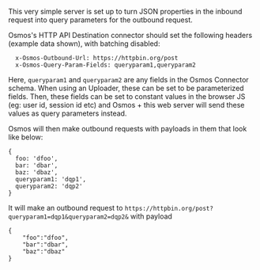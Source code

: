 This very simple server is set up to turn JSON properties in the inbound request into query parameters for the outbound request.

Osmos's HTTP API Destination connector should set the following headers (example data shown), with batching disabled:

```
  x-Osmos-Outbound-Url: https://httpbin.org/post
  x-Osmos-Query-Param-Fields: queryparam1,queryparam2
```

Here, `queryparam1` and `queryparam2` are any fields in the Osmos Connector schema. When using an Uploader, these can be set to be parameterized fields. Then, these fields can be set to constant values in the browser JS (eg: user id, session id etc) and Osmos + this web server will send these values as query parameters instead.

Osmos will then make outbound requests with payloads in them that look like below:

```
{
  foo: 'dfoo',
  bar: 'dbar',
  baz: 'dbaz',
  queryparam1: 'dqp1',
  queryparam2: 'dqp2'
}
```

It will make an outbound request to
`https://httpbin.org/post?queryparam1=dqp1&queryparam2=dqp2&`
with payload

```
{
    "foo":"dfoo",
    "bar":"dbar",
    "baz":"dbaz"
}
```
